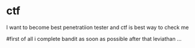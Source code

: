 # ctf
I want to become best penetratiion tester and ctf is best way to check me 

#first of all i complete bandit as soon as possible 
after that leviathan ...
